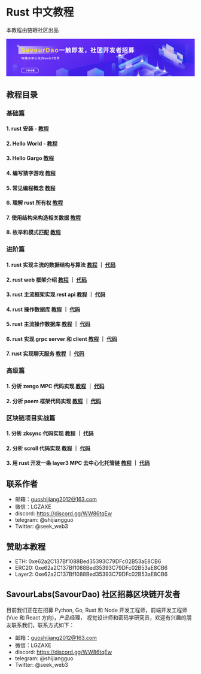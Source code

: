 # Rust 中文教程

本教程由链眼社区出品

[![savourlabs](https://github.com/0xchaineye/chaineye-blockchain-interview/blob/main/images/pic_chang.png)](https://github.com/savour-labs)


## 教程目录

### 基础篇

#### 1. rust 安装 - [教程](https://github.com/0xchaineye/chaineye-rust/blob/main/01-rust-install/readme.md)
#### 2. Hello World - [教程](https://github.com/0xchaineye/chaineye-rust/blob/main/02-hello-world/readme.md)
#### 3. Hello Gargo [教程](https://github.com/0xchaineye/chaineye-rust/blob/main/03-hello-cargo/readme.md)
#### 4. 编写猜字游戏 [教程](https://github.com/0xchaineye/chaineye-rust/tree/main/04-guess-game#readme)
#### 5. 常见编程概念 [教程](https://github.com/0xchaineye/chaineye-rust/tree/main/05-program-concept#readme)
#### 6. 理解 rust 所有权 [教程](https://github.com/0xchaineye/chaineye-rust/blob/main/06-rust-owner/readme.md)
#### 7. 使用结构来构造相关数据 [教程](https://github.com/0xchaineye/chaineye-rust/tree/main/07-rust-struct-type#readme)
#### 8. 枚举和模式匹配 [教程](https://github.com/0xchaineye/chaineye-rust/tree/main/08-rust-enum-mode#readme)


### 进阶篇

#### 1. rust 实现主流的数据结构与算法 [教程]() ｜ [代码]()
#### 2. rust web 框架介绍 [教程]() ｜ [代码]()
#### 3. rust 主流框架实现 rest api [教程]() ｜ [代码]()
#### 4. rust 操作数据库 [教程]() ｜ [代码]()
#### 5. rust 主流操作数据库 [教程]() ｜ [代码]()
#### 6. rust 实现 grpc server 和 client [教程]() ｜ [代码]()
#### 7. rust 实现聊天服务 [教程]() ｜ [代码]()

### 高级篇

#### 1. 分析 zengo MPC 代码实现 [教程]() ｜ [代码]()
#### 2. 分析 poem 框架代码实现 [教程]() ｜ [代码]()


### 区块链项目实战篇

#### 1. 分析 zksync 代码实现 [教程]() ｜ [代码]()
#### 2. 分析 scroll 代码实现 [教程]() ｜ [代码]()
#### 3. 用 rust 开发一条 layer3 MPC 去中心化托管链 [教程]() ｜ [代码]()


## 联系作者

- 邮箱：guoshijiang2012@163.com
- 微信：LGZAXE
- discord: https://discord.gg/WW86tqEw
- telegram: @shijiangguo
- Twitter: @seek_web3

## 赞助本教程

- ETH: 0xe62a2C137Bf1088Bed35393C79DFc02B53aE8CB6
- ERC20: 0xe62a2C137Bf1088Bed35393C79DFc02B53aE8CB6
- Layer2: 0xe62a2C137Bf1088Bed35393C79DFc02B53aE8CB6


## SavourLabs(SavourDao) 社区招募区块链开发者

目前我们正在在招募 Python, Go, Rust 和 Node 开发工程师，前端开发工程师(Vue 和 React 方向)，产品经理， 视觉设计师和密码学研究员，欢迎有兴趣的朋友联系我们，联系方式如下：

- 邮箱：guoshijiang2012@163.com
- 微信：LGZAXE
- discord: https://discord.gg/WW86tqEw
- telegram: @shijiangguo
- Twitter: @seek_web3


